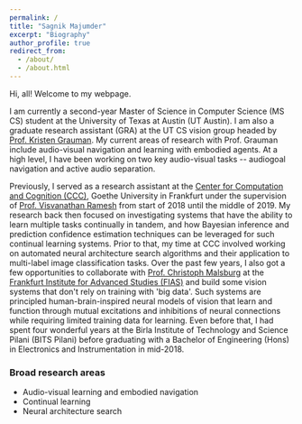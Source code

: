 ```yaml
---
permalink: /
title: "Sagnik Majumder"
excerpt: "Biography"
author_profile: true
redirect_from: 
  - /about/
  - /about.html
---
```


Hi, all! Welcome to my webpage. 

I am currently a second-year Master of Science in Computer Science (MS CS) student at the University of Texas at Austin (UT Austin). I am also a graduate research assistant (GRA) at the UT CS vision group headed by [Prof. Kristen Grauman](http://www.cs.utexas.edu/users/grauman/). My current areas of research with Prof. Grauman include audio-visual navigation and learning with embodied agents. At a high level, I have been working on two key audio-visual tasks -- audiogoal navigation and active audio separation.

Previously, I served as a research assistant at the [Center for Computation and Cognition (CCC)](http://www.ccc.cs.uni-frankfurt.de/), Goethe University in Frankfurt under the supervision of [Prof. Visvanathan Ramesh](https://scholar.google.co.in/citations?user=SS10xIgAAAAJ&hl=en) from start of 2018 until the middle of 2019. My research back then focused on investigating systems that have the ability to learn multiple tasks continually in tandem, and how Bayesian inference and prediction confidence estimation techniques can be leveraged for such continual learning systems. Prior to that, my time at CCC involved working on automated neural architecture search algorithms and their application to multi-label image classification tasks. Over the past few years, I also got a few opportunities to collaborate with [Prof. Christoph Malsburg](https://www.fias.science/en/neuroscience/research-groups/christoph-von-der-malsburg/) at the [Frankfurt Institute for Advanced Studies (FIAS)](https://fias.institute/en/) and build some vision systems that don't rely on training with 'big data'. Such systems are principled human-brain-inspired neural models of vision that learn and function through mutual excitations and inhibitions of neural connections while requiring limited training data for learning. Even before that, I had spent four wonderful years at the Birla Institute of Technology and Science Pilani (BITS Pilani) before graduating with a Bachelor of Engineering (Hons) in Electronics and Instrumentation in mid-2018.  

### Broad research areas
* Audio-visual learning and embodied navigation
* Continual learning
* Neural architecture search